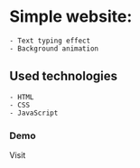 # Simple website:
    - Text typing effect
    - Background animation

## Used technologies

    - HTML
    - CSS
    - JavaScript

### Demo

Visit 